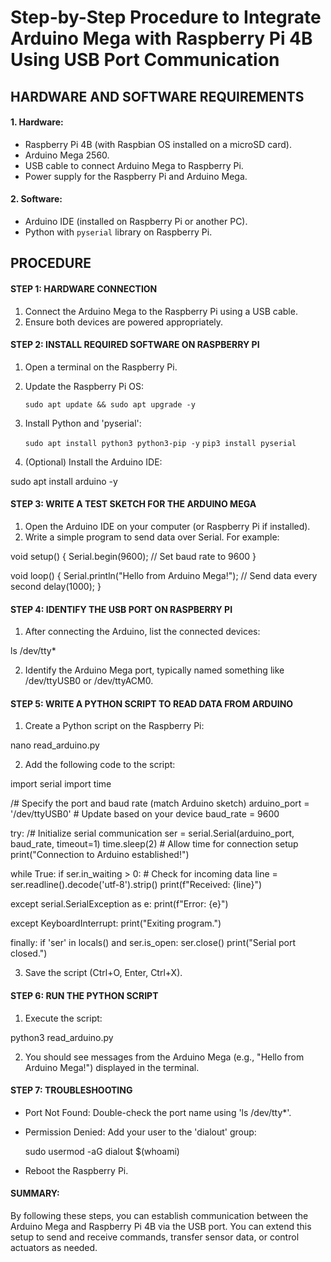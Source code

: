 # Step-by-Step Procedure to Integrate Arduino Mega with Raspberry Pi 4B Using USB Port Communication #

## HARDWARE AND SOFTWARE REQUIREMENTS ##

#### 1. Hardware: #### 
  - Raspberry Pi 4B (with Raspbian OS installed on a microSD card).
  - Arduino Mega 2560.
  - USB cable to connect Arduino Mega to Raspberry Pi.
  - Power supply for the Raspberry Pi and Arduino Mega.

#### 2. Software: #### 
  - Arduino IDE (installed on Raspberry Pi or another PC).
  - Python with `pyserial` library on Raspberry Pi.

## PROCEDURE ##

#### STEP 1: HARDWARE CONNECTION ####
1. Connect the Arduino Mega to the Raspberry Pi using a USB cable.
2. Ensure both devices are powered appropriately.

#### STEP 2: INSTALL REQUIRED SOFTWARE ON RASPBERRY PI #### 
1. Open a terminal on the Raspberry Pi.
2. Update the Raspberry Pi OS:

    `sudo apt update && sudo apt upgrade -y`

3. Install Python and 'pyserial':

   `sudo apt install python3 python3-pip -y`
   `pip3 install pyserial`

4. (Optional) Install the Arduino IDE:

  sudo apt install arduino -y

#### STEP 3: WRITE A TEST SKETCH FOR THE ARDUINO MEGA #### 
1. Open the Arduino IDE on your computer (or Raspberry Pi if installed).
2. Write a simple program to send data over Serial. For example:

void setup() {
 Serial.begin(9600); // Set baud rate to 9600
}

void loop() {
 Serial.println("Hello from Arduino Mega!"); // Send data every second
 delay(1000);
}

#### STEP 4: IDENTIFY THE USB PORT ON RASPBERRY PI ####
1. After connecting the Arduino, list the connected devices:

  ls /dev/tty*
 
2. Identify the Arduino Mega port, typically named something like /dev/ttyUSB0 or /dev/ttyACM0.

#### STEP 5: WRITE A PYTHON SCRIPT TO READ DATA FROM ARDUINO ####
1. Create a Python script on the Raspberry Pi:

  nano read_arduino.py

2. Add the following code to the script:

import serial
import time

/# Specify the port and baud rate (match Arduino sketch)
arduino_port = '/dev/ttyUSB0'  # Update based on your device
baud_rate = 9600

try:
   /# Initialize serial communication
   ser = serial.Serial(arduino_port, baud_rate, timeout=1)
   time.sleep(2)  # Allow time for connection setup
   print("Connection to Arduino established!")

   while True:
       if ser.in_waiting > 0:  # Check for incoming data
           line = ser.readline().decode('utf-8').strip()
           print(f"Received: {line}")

except serial.SerialException as e:
   print(f"Error: {e}")

except KeyboardInterrupt:
   print("Exiting program.")

finally:
   if 'ser' in locals() and ser.is_open:
       ser.close()
       print("Serial port closed.")  

3. Save the script (Ctrl+O, Enter, Ctrl+X).

#### STEP 6: RUN THE PYTHON SCRIPT #### 
1. Execute the script:

  python3 read_arduino.py
 
2. You should see messages from the Arduino Mega (e.g., "Hello from Arduino Mega!") displayed in the terminal.

#### STEP 7: TROUBLESHOOTING #### 
- Port Not Found: Double-check the port name using 'ls /dev/tty*'.
- Permission Denied: Add your user to the 'dialout' group:

  sudo usermod -aG dialout $(whoami)

- Reboot the Raspberry Pi.

#### SUMMARY: #### 

By following these steps, you can establish communication between the Arduino Mega and Raspberry Pi 4B via the USB port. You can extend this setup to send and receive commands, transfer sensor data, or control actuators as needed.

